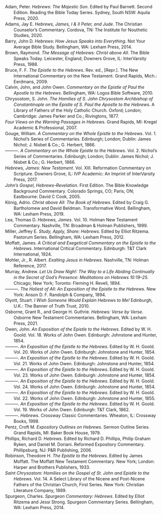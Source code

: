 <div class="csl-bib-body" style="line-height: 1.35; margin-left: 2em; text-indent:-2em;">
  <div class="csl-entry">Adam, Peter. <i>Hebrews: The Majestic Son</i>. Edited by Paul Barnett. Second Edition. Reading the Bible Today Series. Sydney, South NSW: Aquila Press, 2020.</div>
  <span class="Z3988" title="url_ver=Z39.88-2004&amp;ctx_ver=Z39.88-2004&amp;rfr_id=info%3Asid%2Fzotero.org%3A2&amp;rft_val_fmt=info%3Aofi%2Ffmt%3Akev%3Amtx%3Abook&amp;rft.genre=book&amp;rft.btitle=Hebrews%3A%20The%20Majestic%20Son&amp;rft.place=Sydney%2C%20South%20NSW&amp;rft.publisher=Aquila%20Press&amp;rft.edition=Second%20Edition&amp;rft.series=Reading%20the%20Bible%20Today%20Series&amp;rft.aufirst=Peter&amp;rft.aulast=Adam&amp;rft.au=Peter%20Adam&amp;rft.au=Paul%20Barnett&amp;rft.date=2020"></span>
  <div class="csl-entry">Adams, Jay E. <i>Hebrews, James, I &amp; II Peter, and Jude</i>. The Christian Counselor’s Commentary. Cordova, TN: The Institute for Nouthetic Studies, 2020.</div>
  <span class="Z3988" title="url_ver=Z39.88-2004&amp;ctx_ver=Z39.88-2004&amp;rfr_id=info%3Asid%2Fzotero.org%3A2&amp;rft_val_fmt=info%3Aofi%2Ffmt%3Akev%3Amtx%3Abook&amp;rft.genre=book&amp;rft.btitle=Hebrews%2C%20James%2C%20I%20%26%20II%20Peter%2C%20and%20Jude&amp;rft.place=Cordova%2C%20TN&amp;rft.publisher=The%20Institute%20for%20Nouthetic%20Studies&amp;rft.series=The%20Christian%20Counselor%E2%80%99s%20Commentary&amp;rft.aufirst=Jay%20E.&amp;rft.aulast=Adams&amp;rft.au=Jay%20E.%20Adams&amp;rft.date=2020"></span>
  <div class="csl-entry">Barry, John D. <i>Hebrews: How Jesus Speaks into Everything</i>. Not Your Average Bible Study. Bellingham, WA: Lexham Press, 2014.</div>
  <span class="Z3988" title="url_ver=Z39.88-2004&amp;ctx_ver=Z39.88-2004&amp;rfr_id=info%3Asid%2Fzotero.org%3A2&amp;rft_val_fmt=info%3Aofi%2Ffmt%3Akev%3Amtx%3Abook&amp;rft.genre=book&amp;rft.btitle=Hebrews%3A%20How%20Jesus%20Speaks%20into%20Everything&amp;rft.place=Bellingham%2C%20WA&amp;rft.publisher=Lexham%20Press&amp;rft.series=Not%20Your%20Average%20Bible%20Study&amp;rft.aufirst=John%20D.&amp;rft.aulast=Barry&amp;rft.au=John%20D.%20Barry&amp;rft.date=2014"></span>
  <div class="csl-entry">Brown, Raymond. <i>The Message of Hebrews: Christ above All</i>. The Bible Speaks Today. Leicester, England; Downers Grove, IL: InterVarsity Press, 1988.</div>
  <span class="Z3988" title="url_ver=Z39.88-2004&amp;ctx_ver=Z39.88-2004&amp;rfr_id=info%3Asid%2Fzotero.org%3A2&amp;rft_val_fmt=info%3Aofi%2Ffmt%3Akev%3Amtx%3Abook&amp;rft.genre=book&amp;rft.btitle=The%20message%20of%20Hebrews%3A%20Christ%20above%20all&amp;rft.place=Leicester%2C%20England%3B%20Downers%20Grove%2C%20IL&amp;rft.publisher=InterVarsity%20Press&amp;rft.series=The%20Bible%20Speaks%20Today&amp;rft.aufirst=Raymond&amp;rft.aulast=Brown&amp;rft.au=Raymond%20Brown&amp;rft.date=1988"></span>
  <div class="csl-entry">Bruce, F. F. <i>The Epistle to the Hebrews</i>. Rev. ed., [Repr.]. The New International Commentary on the New Testament. Grand Rapids, Mich.: Eerdmans, 2009.</div>
  <span class="Z3988" title="url_ver=Z39.88-2004&amp;ctx_ver=Z39.88-2004&amp;rfr_id=info%3Asid%2Fzotero.org%3A2&amp;rft_id=urn%3Aisbn%3A978-0-8028-2514-8&amp;rft_val_fmt=info%3Aofi%2Ffmt%3Akev%3Amtx%3Abook&amp;rft.genre=book&amp;rft.btitle=The%20epistle%20to%20the%20Hebrews&amp;rft.place=Grand%20Rapids%2C%20Mich.&amp;rft.publisher=Eerdmans&amp;rft.edition=Rev.%20ed.%2C%20%5Brepr.%5D&amp;rft.series=The%20new%20international%20commentary%20on%20the%20New%20Testament&amp;rft.aufirst=F.%20F.&amp;rft.aulast=Bruce&amp;rft.au=F.%20F.%20Bruce&amp;rft.date=2009&amp;rft.tpages=426&amp;rft.isbn=978-0-8028-2514-8&amp;rft.language=eng"></span>
  <div class="csl-entry">Calvin, John, and John Owen. <i>Commentary on the Epistle of Paul the Apostle to the Hebrews</i>. Bellingham, WA: Logos Bible Software, 2010.</div>
  <span class="Z3988" title="url_ver=Z39.88-2004&amp;ctx_ver=Z39.88-2004&amp;rfr_id=info%3Asid%2Fzotero.org%3A2&amp;rft_val_fmt=info%3Aofi%2Ffmt%3Akev%3Amtx%3Abook&amp;rft.genre=book&amp;rft.btitle=Commentary%20on%20the%20Epistle%20of%20Paul%20the%20Apostle%20to%20the%20Hebrews&amp;rft.place=Bellingham%2C%20WA&amp;rft.publisher=Logos%20Bible%20Software&amp;rft.aufirst=John&amp;rft.aulast=Calvin&amp;rft.au=John%20Calvin&amp;rft.au=John%20Owen&amp;rft.date=2010"></span>
  <div class="csl-entry">Chrysostom, S. John. <i>The Homilies of S. John Chrysostom Archbishop of Constantinople on the Epistle of S. Paul the Apostle to the Hebrews</i>. A Library of Fathers of the Holy Catholic Church. Oxford; London; Cambridge: James Parker and Co.; Rivingtons, 1877.</div>
  <span class="Z3988" title="url_ver=Z39.88-2004&amp;ctx_ver=Z39.88-2004&amp;rfr_id=info%3Asid%2Fzotero.org%3A2&amp;rft_val_fmt=info%3Aofi%2Ffmt%3Akev%3Amtx%3Abook&amp;rft.genre=book&amp;rft.btitle=The%20Homilies%20of%20S.%20John%20Chrysostom%20Archbishop%20of%20Constantinople%20on%20the%20Epistle%20of%20S.%20Paul%20the%20Apostle%20to%20the%20Hebrews&amp;rft.place=Oxford%3B%20London%3B%20Cambridge&amp;rft.publisher=James%20Parker%20and%20Co.%3B%20Rivingtons&amp;rft.series=A%20Library%20of%20Fathers%20of%20the%20Holy%20Catholic%20Church&amp;rft.aufirst=S.%20John&amp;rft.aulast=Chrysostom&amp;rft.au=S.%20John%20Chrysostom&amp;rft.date=1877"></span>
  <div class="csl-entry"><i>Four Views on the Warning Passages in Hebrews</i>. Grand Rapids, MI: Kregel Academic &amp; Professional, 2007.</div>
  <span class="Z3988" title="url_ver=Z39.88-2004&amp;ctx_ver=Z39.88-2004&amp;rfr_id=info%3Asid%2Fzotero.org%3A2&amp;rft_val_fmt=info%3Aofi%2Ffmt%3Akev%3Amtx%3Abook&amp;rft.genre=book&amp;rft.btitle=Four%20Views%20on%20the%20Warning%20Passages%20in%20Hebrews&amp;rft.place=Grand%20Rapids%2C%20MI&amp;rft.publisher=Kregel%20Academic%20%26%20Professional&amp;rft.date=2007"></span>
  <div class="csl-entry">Gouge, William. <i>A Commentary on the Whole Epistle to the Hebrews</i>. Vol. 1. Nichol’s Series of Commentaries. Edinburgh; London; Dublin: James Nichol; J. Nisbet &amp; Co.; G. Herbert, 1866.</div>
  <span class="Z3988" title="url_ver=Z39.88-2004&amp;ctx_ver=Z39.88-2004&amp;rfr_id=info%3Asid%2Fzotero.org%3A2&amp;rft_val_fmt=info%3Aofi%2Ffmt%3Akev%3Amtx%3Abook&amp;rft.genre=book&amp;rft.btitle=A%20Commentary%20on%20the%20Whole%20Epistle%20to%20the%20Hebrews&amp;rft.place=Edinburgh%3B%20London%3B%20Dublin&amp;rft.publisher=James%20Nichol%3B%20J.%20Nisbet%20%26%20Co.%3B%20G.%20Herbert&amp;rft.series=Nichol%E2%80%99s%20Series%20of%20Commentaries&amp;rft.aufirst=William&amp;rft.aulast=Gouge&amp;rft.au=William%20Gouge&amp;rft.date=1866"></span>
  <div class="csl-entry">———. <i>A Commentary on the Whole Epistle to the Hebrews</i>. Vol. 2. Nichol’s Series of Commentaries. Edinburgh; London; Dublin: James Nichol; J. Nisbet &amp; Co.; G. Herbert, 1866.</div>
  <span class="Z3988" title="url_ver=Z39.88-2004&amp;ctx_ver=Z39.88-2004&amp;rfr_id=info%3Asid%2Fzotero.org%3A2&amp;rft_val_fmt=info%3Aofi%2Ffmt%3Akev%3Amtx%3Abook&amp;rft.genre=book&amp;rft.btitle=A%20Commentary%20on%20the%20Whole%20Epistle%20to%20the%20Hebrews&amp;rft.place=Edinburgh%3B%20London%3B%20Dublin&amp;rft.publisher=James%20Nichol%3B%20J.%20Nisbet%20%26%20Co.%3B%20G.%20Herbert&amp;rft.series=Nichol%E2%80%99s%20Series%20of%20Commentaries&amp;rft.aufirst=William&amp;rft.aulast=Gouge&amp;rft.au=William%20Gouge&amp;rft.date=1866"></span>
  <div class="csl-entry"><i>Hebrews, James: New Testament</i>. Vol. XIII. Reformation Commentary on Scripture. Downers Grove, IL: IVP Academic: An Imprint of InterVarsity Press, 2017.</div>
  <span class="Z3988" title="url_ver=Z39.88-2004&amp;ctx_ver=Z39.88-2004&amp;rfr_id=info%3Asid%2Fzotero.org%3A2&amp;rft_val_fmt=info%3Aofi%2Ffmt%3Akev%3Amtx%3Abook&amp;rft.genre=book&amp;rft.btitle=Hebrews%2C%20James%3A%20New%20Testament&amp;rft.place=Downers%20Grove%2C%20IL&amp;rft.publisher=IVP%20Academic%3A%20An%20Imprint%20of%20InterVarsity%20Press&amp;rft.series=Reformation%20Commentary%20on%20Scripture&amp;rft.date=2017"></span>
  <div class="csl-entry"><i>John’s Gospel, Hebrews–Revelation</i>. First Edition. The Bible Knowledge Background Commentary. Colorado Springs, CO; Paris, ON; Eastbourne: David C Cook, 2005.</div>
  <span class="Z3988" title="url_ver=Z39.88-2004&amp;ctx_ver=Z39.88-2004&amp;rfr_id=info%3Asid%2Fzotero.org%3A2&amp;rft_val_fmt=info%3Aofi%2Ffmt%3Akev%3Amtx%3Abook&amp;rft.genre=book&amp;rft.btitle=John%E2%80%99s%20Gospel%2C%20Hebrews%E2%80%93Revelation&amp;rft.place=Colorado%20Springs%2C%20CO%3B%20Paris%2C%20ON%3B%20Eastbourne&amp;rft.publisher=David%20C%20Cook&amp;rft.edition=First%20Edition&amp;rft.series=The%20Bible%20Knowledge%20Background%20Commentary&amp;rft.date=2005"></span>
  <div class="csl-entry">König, Adrio. <i>Christ above All: The Book of Hebrews</i>. Edited by Craig G. Bartholomew and David Beldman. Transformative Word. Bellingham, WA: Lexham Press, 2019.</div>
  <span class="Z3988" title="url_ver=Z39.88-2004&amp;ctx_ver=Z39.88-2004&amp;rfr_id=info%3Asid%2Fzotero.org%3A2&amp;rft_val_fmt=info%3Aofi%2Ffmt%3Akev%3Amtx%3Abook&amp;rft.genre=book&amp;rft.btitle=Christ%20above%20All%3A%20The%20Book%20of%20Hebrews&amp;rft.place=Bellingham%2C%20WA&amp;rft.publisher=Lexham%20Press&amp;rft.series=Transformative%20Word&amp;rft.aufirst=Adrio&amp;rft.aulast=K%C3%B6nig&amp;rft.au=Adrio%20K%C3%B6nig&amp;rft.au=Craig%20G.%20Bartholomew&amp;rft.au=David%20Beldman&amp;rft.date=2019"></span>
  <div class="csl-entry">Lea, Thomas D. <i>Hebrews, James</i>. Vol. 10. Holman New Testament Commentary. Nashville, TN: Broadman &amp; Holman Publishers, 1999.</div>
  <span class="Z3988" title="url_ver=Z39.88-2004&amp;ctx_ver=Z39.88-2004&amp;rfr_id=info%3Asid%2Fzotero.org%3A2&amp;rft_val_fmt=info%3Aofi%2Ffmt%3Akev%3Amtx%3Abook&amp;rft.genre=book&amp;rft.btitle=Hebrews%2C%20James&amp;rft.place=Nashville%2C%20TN&amp;rft.publisher=Broadman%20%26%20Holman%20Publishers&amp;rft.series=Holman%20New%20Testament%20Commentary&amp;rft.aufirst=Thomas%20D.&amp;rft.aulast=Lea&amp;rft.au=Thomas%20D.%20Lea&amp;rft.date=1999"></span>
  <div class="csl-entry">Miller, Jeffrey E. <i>Study, Apply, Share: Hebrews</i>. Edited by Elliot Ritzema. Pastorum Series. Bellingham, WA: Lexham Press, 2012.</div>
  <span class="Z3988" title="url_ver=Z39.88-2004&amp;ctx_ver=Z39.88-2004&amp;rfr_id=info%3Asid%2Fzotero.org%3A2&amp;rft_val_fmt=info%3Aofi%2Ffmt%3Akev%3Amtx%3Abook&amp;rft.genre=book&amp;rft.btitle=Study%2C%20Apply%2C%20Share%3A%20Hebrews&amp;rft.place=Bellingham%2C%20WA&amp;rft.publisher=Lexham%20Press&amp;rft.series=Pastorum%20Series&amp;rft.aufirst=Jeffrey%20E.&amp;rft.aulast=Miller&amp;rft.au=Jeffrey%20E.%20Miller&amp;rft.au=Elliot%20Ritzema&amp;rft.date=2012"></span>
  <div class="csl-entry">Moffatt, James. <i>A Critical and Exegetical Commentary on the Epistle to the Hebrews</i>. International Critical Commentary. Edinburgh: T&amp;T Clark International, 1924.</div>
  <span class="Z3988" title="url_ver=Z39.88-2004&amp;ctx_ver=Z39.88-2004&amp;rfr_id=info%3Asid%2Fzotero.org%3A2&amp;rft_val_fmt=info%3Aofi%2Ffmt%3Akev%3Amtx%3Abook&amp;rft.genre=book&amp;rft.btitle=A%20critical%20and%20exegetical%20commentary%20on%20the%20Epistle%20to%20the%20Hebrews&amp;rft.place=Edinburgh&amp;rft.publisher=T%26T%20Clark%20International&amp;rft.series=International%20Critical%20Commentary&amp;rft.aufirst=James&amp;rft.aulast=Moffatt&amp;rft.au=James%20Moffatt&amp;rft.date=1924"></span>
  <div class="csl-entry">Mohler, Jr., R. Albert. <i>Exalting Jesus in Hebrews</i>. Nashville, TN: Holman Reference, 2017.</div>
  <span class="Z3988" title="url_ver=Z39.88-2004&amp;ctx_ver=Z39.88-2004&amp;rfr_id=info%3Asid%2Fzotero.org%3A2&amp;rft_val_fmt=info%3Aofi%2Ffmt%3Akev%3Amtx%3Abook&amp;rft.genre=book&amp;rft.btitle=Exalting%20jesus%20in%20hebrews&amp;rft.place=Nashville%2C%20TN&amp;rft.publisher=Holman%20Reference&amp;rft.aufirst=Jr.%2C%20R.%20Albert&amp;rft.aulast=Mohler&amp;rft.au=Jr.%2C%20R.%20Albert%20Mohler&amp;rft.date=2017"></span>
  <div class="csl-entry">Murray, Andrew. <i>Let Us Draw Nigh!: The Way to a Life Abiding Continually in the Secret of God’s Presence: Meditations on Hebrews 10:19–25</i>. Chicago; New York; Toronto: Fleming H. Revell, 1894.</div>
  <span class="Z3988" title="url_ver=Z39.88-2004&amp;ctx_ver=Z39.88-2004&amp;rfr_id=info%3Asid%2Fzotero.org%3A2&amp;rft_val_fmt=info%3Aofi%2Ffmt%3Akev%3Amtx%3Abook&amp;rft.genre=book&amp;rft.btitle=Let%20Us%20Draw%20Nigh!%3A%20The%20Way%20to%20a%20Life%20Abiding%20Continually%20in%20the%20Secret%20of%20God%E2%80%99s%20Presence%3A%20Meditations%20on%20Hebrews%2010%3A19%E2%80%9325&amp;rft.place=Chicago%3B%20New%20York%3B%20Toronto&amp;rft.publisher=Fleming%20H.%20Revell&amp;rft.aufirst=Andrew&amp;rft.aulast=Murray&amp;rft.au=Andrew%20Murray&amp;rft.date=1894"></span>
  <div class="csl-entry">———. <i>The Holiest of All: An Exposition of the Epistle to the Hebrews</i>. New York: Anson D. F. Randolph &amp; Company, 1894.</div>
  <span class="Z3988" title="url_ver=Z39.88-2004&amp;ctx_ver=Z39.88-2004&amp;rfr_id=info%3Asid%2Fzotero.org%3A2&amp;rft_val_fmt=info%3Aofi%2Ffmt%3Akev%3Amtx%3Abook&amp;rft.genre=book&amp;rft.btitle=The%20Holiest%20of%20All%3A%20An%20Exposition%20of%20the%20Epistle%20to%20the%20Hebrews&amp;rft.place=New%20York&amp;rft.publisher=Anson%20D.%20F.%20Randolph%20%26%20Company&amp;rft.aufirst=Andrew&amp;rft.aulast=Murray&amp;rft.au=Andrew%20Murray&amp;rft.date=1894"></span>
  <div class="csl-entry">Olyott, Stuart. <i>I Wish Someone Would Explain Hebrews to Me!</i> Edinburgh, U.K.: The Banner of Truth Trust, 2010.</div>
  <span class="Z3988" title="url_ver=Z39.88-2004&amp;ctx_ver=Z39.88-2004&amp;rfr_id=info%3Asid%2Fzotero.org%3A2&amp;rft_id=urn%3Aisbn%3A978-1-84871-060-3&amp;rft_val_fmt=info%3Aofi%2Ffmt%3Akev%3Amtx%3Abook&amp;rft.genre=book&amp;rft.btitle=I%20wish%20someone%20would%20explain%20Hebrews%20to%20me!&amp;rft.place=Edinburgh%2C%20U.K.&amp;rft.publisher=The%20Banner%20of%20Truth%20Trust&amp;rft.aufirst=Stuart&amp;rft.aulast=Olyott&amp;rft.au=Stuart%20Olyott&amp;rft.date=2010&amp;rft.isbn=978-1-84871-060-3&amp;rft.language=eng"></span>
  <div class="csl-entry">Osborne, Grant R., and George H. Guthrie. <i>Hebrews: Verse by Verse</i>. Osborne New Testament Commentaries. Bellingham, WA: Lexham Press, 2021.</div>
  <span class="Z3988" title="url_ver=Z39.88-2004&amp;ctx_ver=Z39.88-2004&amp;rfr_id=info%3Asid%2Fzotero.org%3A2&amp;rft_val_fmt=info%3Aofi%2Ffmt%3Akev%3Amtx%3Abook&amp;rft.genre=book&amp;rft.btitle=Hebrews%3A%20Verse%20by%20Verse&amp;rft.place=Bellingham%2C%20WA&amp;rft.publisher=Lexham%20Press&amp;rft.series=Osborne%20New%20Testament%20Commentaries&amp;rft.aufirst=Grant%20R.&amp;rft.aulast=Osborne&amp;rft.au=Grant%20R.%20Osborne&amp;rft.au=George%20H.%20Guthrie&amp;rft.date=2021"></span>
  <div class="csl-entry">Owen, John. <i>An Exposition of the Epistle to the Hebrews</i>. Edited by W. H. Goold. Vol. 18. Works of John Owen. Edinburgh: Johnstone and Hunter, 1854.</div>
  <span class="Z3988" title="url_ver=Z39.88-2004&amp;ctx_ver=Z39.88-2004&amp;rfr_id=info%3Asid%2Fzotero.org%3A2&amp;rft_val_fmt=info%3Aofi%2Ffmt%3Akev%3Amtx%3Abook&amp;rft.genre=book&amp;rft.btitle=An%20Exposition%20of%20the%20Epistle%20to%20the%20Hebrews&amp;rft.place=Edinburgh&amp;rft.publisher=Johnstone%20and%20Hunter&amp;rft.series=Works%20of%20John%20Owen&amp;rft.aufirst=John&amp;rft.aulast=Owen&amp;rft.au=John%20Owen&amp;rft.au=W.%20H.%20Goold&amp;rft.date=1854"></span>
  <div class="csl-entry">———. <i>An Exposition of the Epistle to the Hebrews</i>. Edited by W. H. Goold. Vol. 20. Works of John Owen. Edinburgh: Johnstone and Hunter, 1854.</div>
  <span class="Z3988" title="url_ver=Z39.88-2004&amp;ctx_ver=Z39.88-2004&amp;rfr_id=info%3Asid%2Fzotero.org%3A2&amp;rft_val_fmt=info%3Aofi%2Ffmt%3Akev%3Amtx%3Abook&amp;rft.genre=book&amp;rft.btitle=An%20Exposition%20of%20the%20Epistle%20to%20the%20Hebrews&amp;rft.place=Edinburgh&amp;rft.publisher=Johnstone%20and%20Hunter&amp;rft.series=Works%20of%20John%20Owen&amp;rft.aufirst=John&amp;rft.aulast=Owen&amp;rft.au=John%20Owen&amp;rft.au=W.%20H.%20Goold&amp;rft.date=1854"></span>
  <div class="csl-entry">———. <i>An Exposition of the Epistle to the Hebrews</i>. Edited by W. H. Goold. Vol. 21. Works of John Owen. Edinburgh: Johnstone and Hunter, 1854.</div>
  <span class="Z3988" title="url_ver=Z39.88-2004&amp;ctx_ver=Z39.88-2004&amp;rfr_id=info%3Asid%2Fzotero.org%3A2&amp;rft_val_fmt=info%3Aofi%2Ffmt%3Akev%3Amtx%3Abook&amp;rft.genre=book&amp;rft.btitle=An%20Exposition%20of%20the%20Epistle%20to%20the%20Hebrews&amp;rft.place=Edinburgh&amp;rft.publisher=Johnstone%20and%20Hunter&amp;rft.series=Works%20of%20John%20Owen&amp;rft.aufirst=John&amp;rft.aulast=Owen&amp;rft.au=John%20Owen&amp;rft.au=W.%20H.%20Goold&amp;rft.date=1854"></span>
  <div class="csl-entry">———. <i>An Exposition of the Epistle to the Hebrews</i>. Edited by W. H. Goold. Vol. 23. Works of John Owen. Edinburgh: Johnstone and Hunter, 1854.</div>
  <span class="Z3988" title="url_ver=Z39.88-2004&amp;ctx_ver=Z39.88-2004&amp;rfr_id=info%3Asid%2Fzotero.org%3A2&amp;rft_val_fmt=info%3Aofi%2Ffmt%3Akev%3Amtx%3Abook&amp;rft.genre=book&amp;rft.btitle=An%20Exposition%20of%20the%20Epistle%20to%20the%20Hebrews&amp;rft.place=Edinburgh&amp;rft.publisher=Johnstone%20and%20Hunter&amp;rft.series=Works%20of%20John%20Owen&amp;rft.aufirst=John&amp;rft.aulast=Owen&amp;rft.au=John%20Owen&amp;rft.au=W.%20H.%20Goold&amp;rft.date=1854"></span>
  <div class="csl-entry">———. <i>An Exposition of the Epistle to the Hebrews</i>. Edited by W. H. Goold. Vol. 24. Works of John Owen. Edinburgh: Johnstone and Hunter, 1854.</div>
  <span class="Z3988" title="url_ver=Z39.88-2004&amp;ctx_ver=Z39.88-2004&amp;rfr_id=info%3Asid%2Fzotero.org%3A2&amp;rft_val_fmt=info%3Aofi%2Ffmt%3Akev%3Amtx%3Abook&amp;rft.genre=book&amp;rft.btitle=An%20Exposition%20of%20the%20Epistle%20to%20the%20Hebrews&amp;rft.place=Edinburgh&amp;rft.publisher=Johnstone%20and%20Hunter&amp;rft.series=Works%20of%20John%20Owen&amp;rft.aufirst=John&amp;rft.aulast=Owen&amp;rft.au=John%20Owen&amp;rft.au=W.%20H.%20Goold&amp;rft.date=1854"></span>
  <div class="csl-entry">———. <i>An Exposition of the Epistle to the Hebrews</i>. Edited by W. H. Goold. Vol. 22. Works of John Owen. Edinburgh: Johnstone and Hunter, 1855.</div>
  <span class="Z3988" title="url_ver=Z39.88-2004&amp;ctx_ver=Z39.88-2004&amp;rfr_id=info%3Asid%2Fzotero.org%3A2&amp;rft_val_fmt=info%3Aofi%2Ffmt%3Akev%3Amtx%3Abook&amp;rft.genre=book&amp;rft.btitle=An%20Exposition%20of%20the%20Epistle%20to%20the%20Hebrews&amp;rft.place=Edinburgh&amp;rft.publisher=Johnstone%20and%20Hunter&amp;rft.series=Works%20of%20John%20Owen&amp;rft.aufirst=John&amp;rft.aulast=Owen&amp;rft.au=John%20Owen&amp;rft.au=W.%20H.%20Goold&amp;rft.date=1855"></span>
  <div class="csl-entry">———. <i>An Exposition of the Epistle to the Hebrews</i>. Edited by W. H. Goold. Vol. 19. Works of John Owen. Edinburgh: T&amp;T Clark, 1862.</div>
  <span class="Z3988" title="url_ver=Z39.88-2004&amp;ctx_ver=Z39.88-2004&amp;rfr_id=info%3Asid%2Fzotero.org%3A2&amp;rft_val_fmt=info%3Aofi%2Ffmt%3Akev%3Amtx%3Abook&amp;rft.genre=book&amp;rft.btitle=An%20Exposition%20of%20the%20Epistle%20to%20the%20Hebrews&amp;rft.place=Edinburgh&amp;rft.publisher=T%26T%20Clark&amp;rft.series=Works%20of%20John%20Owen&amp;rft.aufirst=John&amp;rft.aulast=Owen&amp;rft.au=John%20Owen&amp;rft.au=W.%20H.%20Goold&amp;rft.date=1862"></span>
  <div class="csl-entry">———. <i>Hebrews</i>. Crossway Classic Commentaries. Wheaton, IL: Crossway Books, 1998.</div>
  <span class="Z3988" title="url_ver=Z39.88-2004&amp;ctx_ver=Z39.88-2004&amp;rfr_id=info%3Asid%2Fzotero.org%3A2&amp;rft_val_fmt=info%3Aofi%2Ffmt%3Akev%3Amtx%3Abook&amp;rft.genre=book&amp;rft.btitle=Hebrews&amp;rft.place=Wheaton%2C%20IL&amp;rft.publisher=Crossway%20Books&amp;rft.series=Crossway%20Classic%20Commentaries&amp;rft.aufirst=John&amp;rft.aulast=Owen&amp;rft.au=John%20Owen&amp;rft.date=1998"></span>
  <div class="csl-entry">Pentz, Croft M. <i>Expository Outlines on Hebrews</i>. Sermon Outline Series. Grand Rapids, MI: Baker Book House, 1979.</div>
  <span class="Z3988" title="url_ver=Z39.88-2004&amp;ctx_ver=Z39.88-2004&amp;rfr_id=info%3Asid%2Fzotero.org%3A2&amp;rft_val_fmt=info%3Aofi%2Ffmt%3Akev%3Amtx%3Abook&amp;rft.genre=book&amp;rft.btitle=Expository%20Outlines%20on%20Hebrews&amp;rft.place=Grand%20Rapids%2C%20MI&amp;rft.publisher=Baker%20Book%20House&amp;rft.series=Sermon%20Outline%20Series&amp;rft.aufirst=Croft%20M.&amp;rft.aulast=Pentz&amp;rft.au=Croft%20M.%20Pentz&amp;rft.date=1979"></span>
  <div class="csl-entry">Phillips, Richard D. <i>Hebrews</i>. Edited by Richard D. Phillips, Philip Graham Ryken, and Daniel M. Doriani. Reformed Expository Commentary. Phillipsburg, NJ: P&amp;R Publishing, 2006.</div>
  <span class="Z3988" title="url_ver=Z39.88-2004&amp;ctx_ver=Z39.88-2004&amp;rfr_id=info%3Asid%2Fzotero.org%3A2&amp;rft_val_fmt=info%3Aofi%2Ffmt%3Akev%3Amtx%3Abook&amp;rft.genre=book&amp;rft.btitle=Hebrews&amp;rft.place=Phillipsburg%2C%20NJ&amp;rft.publisher=P%26R%20Publishing&amp;rft.series=Reformed%20Expository%20Commentary&amp;rft.aufirst=Richard%20D.&amp;rft.aulast=Phillips&amp;rft.au=Richard%20D.%20Phillips&amp;rft.au=Richard%20D.%20Phillips&amp;rft.au=Philip%20Graham%20Ryken&amp;rft.au=Daniel%20M.%20Doriani&amp;rft.date=2006"></span>
  <div class="csl-entry">Robinson, Theodore H. <i>The Epistle to the Hebrews</i>. Edited by James Moffatt. The Moffatt New Testament Commentary. New York; London: Harper and Brothers Publishers, 1933.</div>
  <span class="Z3988" title="url_ver=Z39.88-2004&amp;ctx_ver=Z39.88-2004&amp;rfr_id=info%3Asid%2Fzotero.org%3A2&amp;rft_val_fmt=info%3Aofi%2Ffmt%3Akev%3Amtx%3Abook&amp;rft.genre=book&amp;rft.btitle=The%20Epistle%20to%20the%20Hebrews&amp;rft.place=New%20York%3B%20London&amp;rft.publisher=Harper%20and%20Brothers%20Publishers&amp;rft.series=The%20Moffatt%20New%20Testament%20Commentary&amp;rft.aufirst=Theodore%20H.&amp;rft.aulast=Robinson&amp;rft.au=Theodore%20H.%20Robinson&amp;rft.au=James%20Moffatt&amp;rft.date=1933"></span>
  <div class="csl-entry"><i>Saint Chrysostom: Homilies on the Gospel of St. John and Epistle to the Hebrews</i>. Vol. 14. A Select Library of the Nicene and Post-Nicene Fathers of the Christian Church, First Series. New York: Christian Literature Company, 1889.</div>
  <span class="Z3988" title="url_ver=Z39.88-2004&amp;ctx_ver=Z39.88-2004&amp;rfr_id=info%3Asid%2Fzotero.org%3A2&amp;rft_val_fmt=info%3Aofi%2Ffmt%3Akev%3Amtx%3Abook&amp;rft.genre=book&amp;rft.btitle=Saint%20Chrysostom%3A%20Homilies%20on%20the%20Gospel%20of%20St.%20John%20and%20Epistle%20to%20the%20Hebrews&amp;rft.place=New%20York&amp;rft.publisher=Christian%20Literature%20Company&amp;rft.series=A%20Select%20Library%20of%20the%20Nicene%20and%20Post-Nicene%20Fathers%20of%20the%20Christian%20Church%2C%20First%20Series&amp;rft.date=1889"></span>
  <div class="csl-entry">Spurgeon, Charles. <i>Spurgeon Commentary: Hebrews</i>. Edited by Elliot Ritzema and Jessi Strong. Spurgeon Commentary Series. Bellingham, WA: Lexham Press, 2014.</div>
  <span class="Z3988" title="url_ver=Z39.88-2004&amp;ctx_ver=Z39.88-2004&amp;rfr_id=info%3Asid%2Fzotero.org%3A2&amp;rft_val_fmt=info%3Aofi%2Ffmt%3Akev%3Amtx%3Abook&amp;rft.genre=book&amp;rft.btitle=Spurgeon%20Commentary%3A%20Hebrews&amp;rft.place=Bellingham%2C%20WA&amp;rft.publisher=Lexham%20Press&amp;rft.series=Spurgeon%20Commentary%20Series&amp;rft.aufirst=Charles&amp;rft.aulast=Spurgeon&amp;rft.au=Charles%20Spurgeon&amp;rft.au=Elliot%20Ritzema&amp;rft.au=Jessi%20Strong&amp;rft.date=2014"></span>
</div></body>